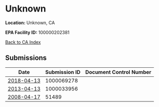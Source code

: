 # Unknown

**Location:** Unknown, CA

**EPA Facility ID:** 100000202381

[Back to CA Index](../../index.md)

## Submissions

| Date | Submission ID | Document Control Number |
|------|--------------|-------------------------|
| [2018-04-13](submissions/1000069278.md) | 1000069278 |  |
| [2013-04-13](submissions/1000033956.md) | 1000033956 |  |
| [2008-04-17](submissions/51489.md) | 51489 |  |
